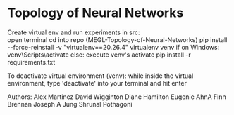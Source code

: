 # Topology of Neural Networks

Create virtual env and run experiments in src:</br>
open terminal
cd into repo (MEGL-Topology-of-Neural-Networks)
pip install --force-reinstall -v "virtualenv==20.26.4"
virtualenv venv
if on Windows: venv\Scripts\activate
else: execute venv's activate 
pip install -r requirements.txt

To deactivate virtual environment (venv):
while inside the virtual environment, type 'deactivate' into your terminal and hit enter

Authors:
Alex Martinez
David Wigginton
Diane Hamilton
Eugenie AhnA
Finn Brennan
Joseph A Jung
Shrunal Pothagoni
